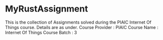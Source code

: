 # MyRustAssignment

This is the collection of Assignments solved during the PIAIC Internet Of Things course.
Details are as under.
Course Provider : PIAIC
Course Name : Internet Of Things
Course Batch : 3
